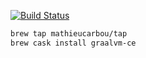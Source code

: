 [![Build Status](https://travis-ci.org/mathieucarbou/homebrew-tap.svg?branch=master)](https://travis-ci.org/mathieucarbou/homebrew-tap)

```bash
brew tap mathieucarbou/tap
brew cask install graalvm-ce
```
